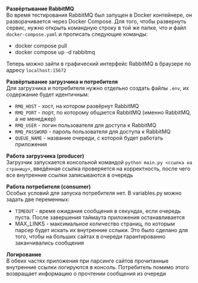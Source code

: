 **Развёртывание RabbitMQ** <br />
Во время тестирования RabbitMQ был запущен в Docker контейнере, он разворачивается через Docker Compose.
Для того, чтобы развернуть сервис, нужно открыть командную строку в той же папке, что и файл ```docker-compose.yaml```
и прописать следующие команды:
- docker compose pull
- docker compose up -d rabbitmq

Теперь можно зайти в графический интерфейс RabbitMQ в браузере по адресу ```localhost:15672```

**Развёртывание загрузчика и потребителя** <br />
Для загрузчика и потребителя нужно отдельно создать файлы ```.env```, их содержание будет идентичным:
- ```RMQ_HOST``` - хост, на котором развёрнут RabbitMQ
- ```RMQ_PORT``` - порт, по которому общается RabbitMQ (именно RabbitMQ, а не менеджер)
- ```RMQ_USER``` - логин пользователя для доступа к RabbitMQ
- ```RMQ_PASSWORD``` - пароль пользователя для доступа к RabbitMQ
- ```QUEUE_NAME``` - название очереди, с которой будет работать приложения

**Работа загрузчика (producer)** <br />
Загрузчик запускается консольной командой ```python main.py <ссылка на страницу>```,
введённая ссылка проверяется на корректность, после чего все внутренние ссылки записываются в очередь

**Работа потребителя (consumer)** <br />
Особых условий для запуска потребителя нет. В variables.py можно задать две переменных:
- ```TIMEOUT``` - время ожидания сообщения в секундах, если очередь пуста.
После завершения таймаута приложения останавливается
- MAX_LINKS - максимальное количество страниц, по которым парсер будет искать их внутренние сслыки.
Это было сделано для того, чтобы на больших сайтах в очереди гарантированно заканчивались сообщения

**Логирование** <br />
В обеих частях приложения при парсинге сайтов прочитанные внутренние ссылки логируются в консоль.
Потребитель помимо этого возвращает информацию о прочтении сообщения из очереди